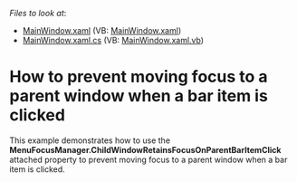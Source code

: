 <!-- default file list -->
*Files to look at*:

* [MainWindow.xaml](./CS/MainWindow.xaml) (VB: [MainWindow.xaml](./VB/MainWindow.xaml))
* [MainWindow.xaml.cs](./CS/MainWindow.xaml.cs) (VB: [MainWindow.xaml.vb](./VB/MainWindow.xaml.vb))
<!-- default file list end -->
# How to prevent moving focus to a parent window when a bar item is clicked


<p>This example demonstrates how to use the <strong>MenuFocusManager.</strong><strong>ChildWindowRetainsFocusOnParentBarItemClick</strong> attached property to prevent moving focus to a parent window when a bar item is clicked.</p>

<br/>


